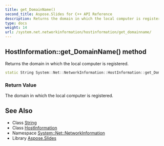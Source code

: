 ```yaml
---
title: get_DomainName()
second_title: Aspose.Slides for C++ API Reference
description: Returns the domain in which the local computer is registered.
type: docs
weight: 14
url: /system.net.networkinformation/hostinformation/get_domainname/
---
```

## HostInformation::get_DomainName() method


Returns the domain in which the local computer is registered.

```cpp
static String System::Net::NetworkInformation::HostInformation::get_DomainName()
```


### Return Value

The domain in which the local computer is registered.

## See Also

* Class [String](../../../system/string/)
* Class [HostInformation](../)
* Namespace [System::Net::NetworkInformation](../../)
* Library [Aspose.Slides](../../../)